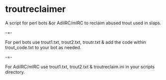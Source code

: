 # troutreclaimer
A script for perl bots &or AdiIRC/mIRC to reclaim abused trout used in slaps.

-=-

For perl bots use trout1.txt, trout2.txt, troutr.txt & add the code within trout_code.txt to your bot as needed.

-=-

For AdiIRC/mIRC use trout1.txt, trout2.txt & troutreclaim.ini in your scripts directory.

